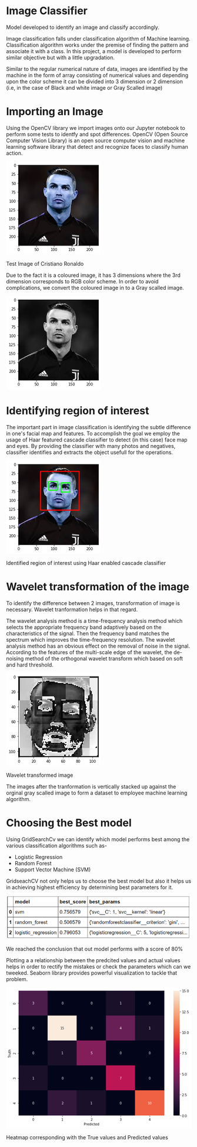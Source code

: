 # Image Classifier
Model developed to identify an image and classify accordingly.

Image classification falls under classification algorithm of Machine learning.
Classification algorithm works under the premise of finding the pattern and associate it with a class.
In this project, a model is developed to perform similar objective but with a little upgradation.

Similar to the regular numerical nature of data, images are identified by the machine in the form of array consisting of numerical values and depending upon the color scheme it
can be divided into 3 dimension or 2 dimension (i.e, in the case of Black and white image or Gray Scalled image)

# Importing an Image
Using the OpenCV library we import images onto our Jupyter notebook to perform some tests to identfy and spot differences.
OpenCV (Open Source Computer Vision Library) is an open source computer vision and machine learning software library that detect and recognize faces to classify human action.

![](Visuals/image1.png)

Test Image of Cristiano Ronaldo

Due to the fact it is a coloured image, it has 3 dimensions where the 3rd dimension corresponds to RGB color scheme. In order to avoid complications, we convert the coloured
image in to a Gray scalled image.

![](Visuals/image2.png)

# Identifying region of interest
The important part in image classification is identifying the subtle difference in one's facial map and features. 
To accomplish the goal we employ the usage of Haar featured cascade classifier to detect (in this case) face map and eyes. 
By providing the classifier with many photos and negatives, classifier identifies and extracts the object usefull for the operations.

![](Visuals/image3.png)

Identified region of interest using Haar enabled cascade classifier

# Wavelet transformation of the image
To identify the difference between 2 images, transformation of image is necessary. Wavelet tranformation helps in that regard.

The wavelet analysis method is a time-frequency analysis method which selects the appropriate frequency band adaptively based on the characteristics of the signal. 
Then the frequency band matches the spectrum which improves the time-frequency resolution. The wavelet analysis method has an obvious effect on the removal of noise 
in the signal. According to the features of the multi-scale edge of the wavelet, the de-noising method of the orthogonal wavelet transform which based on soft and hard
threshold.

![](Visuals/image4.png)

Wavelet transformed image

The images after the tranformation is vertically stacked up against the orginal gray scalled image to form a dataset to employee machine learning algorithm.

# Choosing the Best model
Using GridSearchCv we can identify which model performs best among the various classification algorithms such as-

* Logistic Regression
* Random Forest
* Support Vector Machine (SVM)

GridseachCV not only helps us to choose the best model but also it helps us in achieving highest efficiency by determining best parameters for it.

![](Visuals/score.png)

We reached the conclusion that out model performs with a score of 80%

Plotting a a relationship between the predcited values and actual values helps in order to rectify the mistakes or check the parameters which can we tweeked.
Seaborn library provides powerful visualization to tackle that problem.

![](Visuals/heatmap.png)

Heatmap corresponding with the True values and Predicted values
